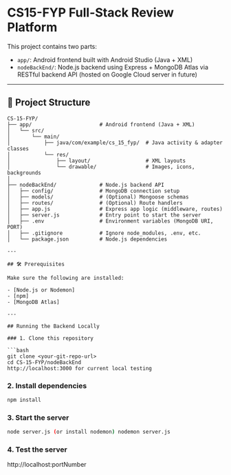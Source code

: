 # CS15-FYP Full-Stack Review Platform

This project contains two parts:

- `app/`: Android frontend built with Android Studio (Java + XML)
- `nodeBackEnd/`: Node.js backend using Express + MongoDB Atlas 
    via RESTful backend API (hosted on Google Cloud server in future)
---

## 📁 Project Structure

```plaintext
CS-15-FYP/
├── app/                      # Android frontend (Java + XML)
│   └── src/
│       └── main/
│           ├── java/com/example/cs_15_fyp/  # Java activity & adapter classes
│           └── res/
│               ├── layout/                  # XML layouts
│               └── drawable/                # Images, icons, backgrounds
│
├── nodeBackEnd/              # Node.js backend API
│   ├── config/               # MongoDB connection setup
│   ├── models/               # (Optional) Mongoose schemas
│   ├── routes/               # (Optional) Route handlers
│   ├── app.js                # Express app logic (middleware, routes)
│   ├── server.js             # Entry point to start the server
│   ├── .env                  # Environment variables (MongoDB URI, PORT)
│   ├── .gitignore            # Ignore node_modules, .env, etc.
│   └── package.json          # Node.js dependencies

---

## 🛠️ Prerequisites

Make sure the following are installed:

- [Node.js or Nodemon]
- [npm]
- [MongoDB Atlas]

---

## Running the Backend Locally

### 1. Clone this repository

```bash
git clone <your-git-repo-url>
cd CS-15-FYP/nodeBackEnd
http://localhost:3000 for current local testing
```
### 2. Install dependencies
```bash
npm install
```
### 3. Start the server
```bash
node server.js (or install nodemon) nodemon server.js
```
### 4. Test the server
http://localhost:portNumber

